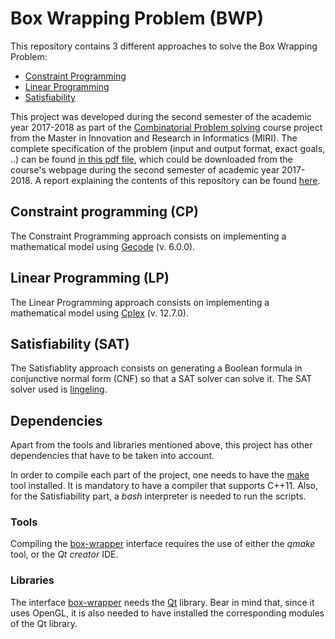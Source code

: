 # Box Wrapping Problem (BWP)

This repository contains 3 different approaches to solve the Box Wrapping Problem:
* [Constraint Programming](https://github.com/lluisalemanypuig/box-wrapping/tree/master/CP)
* [Linear Programming](https://github.com/lluisalemanypuig/box-wrapping/tree/master/LP)
* [Satisfiability](https://github.com/lluisalemanypuig/box-wrapping/tree/master/SAT)

This project was developed during the second semester of the academic year 2017-2018 as part
of the [Combinatorial Problem solving](http://www.cs.upc.edu/~erodri/webpage/cps/cps.html)
course project from the Master in Innovation and Research in Informatics (MIRI).
The complete specification of the problem (input and output format, exact goals, ..) can be found
[in this pdf file](https://github.com/lluisalemanypuig/box-wrapping/blob/master/statement.pdf), which could be downloaded
from the course's webpage during the second semester of academic year 2017-2018. A report explaining the contents of
this repository can be found [here](https://github.com/lluisalemanypuig/box-wrapping/blob/master/report.pdf).

## Constraint programming (CP)

The Constraint Programming approach consists on implementing a mathematical model using
[Gecode](http://www.gecode.org/doc-latest/reference/index.html) (v. 6.0.0).

## Linear Programming (LP)

The Linear Programming approach consists on implementing a mathematical model using
[Cplex](https://www.ibm.com/support/knowledgecenter/SS9UKU_12.7.0/com.ibm.cplex.zos.help/CPLEX/homepages/CPLEX_Z.html)
(v. 12.7.0).

## Satisfiability (SAT)

The Satisfiablity approach consists on generating a Boolean formula in conjunctive normal
form (CNF) so that a SAT solver can solve it. The SAT solver used is [lingeling](https://github.com/arminbiere/lingeling).

## Dependencies

Apart from the tools and libraries mentioned above, this project has other dependencies
that have to be taken into account.

In order to compile each part of the project, one needs to have the [make](https://www.gnu.org/software/make/)
tool installed. It is mandatory to have a compiler that supports C++11. Also, for the Satisfiability part,
a _bash_ interpreter is needed to run the scripts.

### Tools

Compiling the [box-wrapper](https://github.com/lluisalemanypuig/box-wrapping/tree/master/box-wrapper) interface
requires the use of either the _qmake_ tool, or the _Qt creator_ IDE.

### Libraries

The interface [box-wrapper](https://github.com/lluisalemanypuig/box-wrapping/tree/master/box-wrapper) needs the
[Qt](https://www.qt.io/) library. Bear in mind that, since it uses OpenGL, it is also needed to have installed the
<QtOpenGL> corresponding modules of the Qt library.
